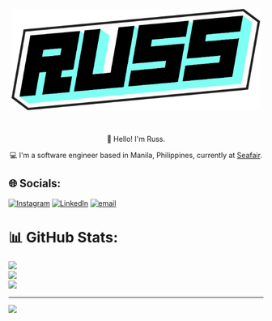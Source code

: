 <div>
<p align="center">
    <a href="https://russdelossantos.com" target="_blank">
        <img src="russ_logo_v2.svg" style="height: 200px;" alt="Russ Delos Santos - Software Engineer" />
    </a>
</p>
</br>
<div align="center">
<p>👋 Hello! I'm Russ.</p>
<p>💻 I'm a software engineer based in Manila, Philippines, currently at <a href="https://www.seafair.io/" target="_blank">Seafair</a>.</p>
</div>
</div>

## 🌐 Socials:
[![Instagram](https://img.shields.io/badge/Instagram-%23E4405F.svg?logo=Instagram&logoColor=white)](https://instagram.com/rrr_u_sss) [![LinkedIn](https://img.shields.io/badge/LinkedIn-%230077B5.svg?logo=linkedin&logoColor=white)](https://linkedin.com/in/russdelossantos) [![email](https://img.shields.io/badge/Email-D14836?logo=gmail&logoColor=white)](mailto:russmanilads@gmail.com) 

# 📊 GitHub Stats:
![](https://github-readme-stats.vercel.app/api?username=rmdelossantos&theme=dark&hide_border=false&include_all_commits=true&count_private=true)<br/>
![](https://nirzak-streak-stats.vercel.app/?user=rmdelossantos&theme=dark&hide_border=false)<br/>
![](https://github-readme-stats.vercel.app/api/top-langs/?username=rmdelossantos&theme=dark&hide_border=false&include_all_commits=true&count_private=true&layout=compact)

---
[![](https://visitcount.itsvg.in/api?id=rmdelossantos&icon=0&color=0)](https://visitcount.itsvg.in)

<!-- Proudly created with GPRM ( https://gprm.itsvg.in ) -->
